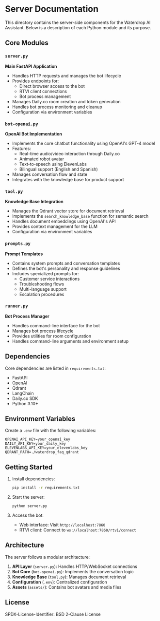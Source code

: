 # Server Documentation

This directory contains the server-side components for the Waterdrop AI Assistant. Below is a description of each Python module and its purpose.

## Core Modules

### `server.py`
**Main FastAPI Application**
- Handles HTTP requests and manages the bot lifecycle
- Provides endpoints for:
  - Direct browser access to the bot
  - RTVI client connections
  - Bot process management
- Manages Daily.co room creation and token generation
- Handles bot process monitoring and cleanup
- Configuration via environment variables

### `bot-openai.py`
**OpenAI Bot Implementation**
- Implements the core chatbot functionality using OpenAI's GPT-4 model
- Features:
  - Real-time audio/video interaction through Daily.co
  - Animated robot avatar
  - Text-to-speech using ElevenLabs
  - Bilingual support (English and Spanish)
- Manages conversation flow and state
- Integrates with the knowledge base for product support

### `tool.py`
**Knowledge Base Integration**
- Manages the Qdrant vector store for document retrieval
- Implements the `search_knowledge_base` function for semantic search
- Handles document embeddings using OpenAI's API
- Provides context management for the LLM
- Configuration via environment variables

### `prompts.py`
**Prompt Templates**
- Contains system prompts and conversation templates
- Defines the bot's personality and response guidelines
- Includes specialized prompts for:
  - Customer service interactions
  - Troubleshooting flows
  - Multi-language support
  - Escalation procedures

### `runner.py`
**Bot Process Manager**
- Handles command-line interface for the bot
- Manages bot process lifecycle
- Provides utilities for room configuration
- Handles command-line arguments and environment setup

## Dependencies

Core dependencies are listed in `requirements.txt`:
- FastAPI
- OpenAI
- Qdrant
- LangChain
- Daily.co SDK
- Python 3.10+

## Environment Variables

Create a `.env` file with the following variables:
```
OPENAI_API_KEY=your_openai_key
DAILY_API_KEY=your_daily_key
ELEVENLABS_API_KEY=your_elevenlabs_key
QDRANT_PATH=./waterdrop_faq_qdrant
```

## Getting Started

1. Install dependencies:
   ```bash
   pip install -r requirements.txt
   ```

2. Start the server:
   ```bash
   python server.py
   ```

3. Access the bot:
   - Web interface: Visit `http://localhost:7860`
   - RTVI client: Connect to `ws://localhost:7860/rtvi/connect`

## Architecture

The server follows a modular architecture:

1. **API Layer** (`server.py`): Handles HTTP/WebSocket connections
2. **Bot Core** (`bot-openai.py`): Implements the conversation logic
3. **Knowledge Base** (`tool.py`): Manages document retrieval
4. **Configuration** (`.env`): Centralized configuration
5. **Assets** (`assets/`): Contains bot avatars and media files

## License

SPDX-License-Identifier: BSD 2-Clause License
